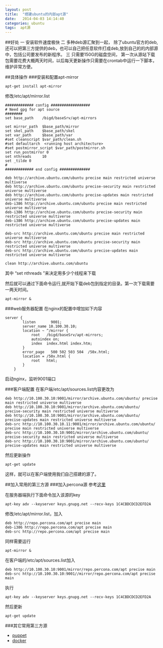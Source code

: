 ```yaml
---
layout: post
title:  "搭建ubuntu的内部apt源"
date:   2014-04-03 14:14:40
categories: ubuntu
tags:  apt源
---
```


##好处
一 安装软件速度极快 
二 多种deb源汇聚到一起， 除了ubuntu官方的deb, 还可以把第三方提供的deb，也可以自己把任意软件打成deb,放到自己的的内部源中，包括公司要发布的新程序。
三 只需要150G的磁盘空间， 第一次从源站下载包需要花费大概两天时间，以后每天更新操作只需要在crontab中运行一下脚本，维护非常方便。

##具体操作
###安装和配置apt-mirror

```
apt-get install apt-mirror
```
修改/etc/apt/mirror.list

```
############# config ##################
# Need gpg for apt source
########
set base_path    /bigd/baseSrv/apt-mirrors

set mirror_path  $base_path/mirror
set skel_path    $base_path/skel
set var_path     $base_path/var
#set cleanscript $var_path/clean.sh
#set defaultarch  <running host architecture>
#set postmirror_script $var_path/postmirror.sh
set run_postmirror 0
set nthreads     10
set _tilde 0
#
############# end config ##############

deb http://archive.ubuntu.com/ubuntu precise main restricted universe multiverse
deb http://archive.ubuntu.com/ubuntu precise-security main restricted universe multiverse
deb http://archive.ubuntu.com/ubuntu precise-updates main restricted universe multiverse
deb-i386 http://archive.ubuntu.com/ubuntu precise main restricted universe multiverse
deb-i386 http://archive.ubuntu.com/ubuntu precise-security main restricted universe multiverse
deb-i386 http://archive.ubuntu.com/ubuntu precise-updates main restricted universe multiverse

deb-src http://archive.ubuntu.com/ubuntu precise main restricted universe multiverse
deb-src http://archive.ubuntu.com/ubuntu precise-security main restricted universe multiverse
deb-src http://archive.ubuntu.com/ubuntu precise-updates main restricted universe multiverse

clean http://archive.ubuntu.com/ubuntu
```
其中 “set nthreads ”来决定用多少个线程来下载

然后就可以通过下面命令运行,就开始下载deb包到指定的目录。第一次下载需要一两天时间。

```
apt-mirror &
```

###web服务器配置
在nginx的配置中增加如下内容

```
server {
        listen       9001;
        server_name 10.100.30.10;
        location ~ ^/mirror {
            root   /bigd/baseSrv/apt-mirrors;
            autoindex on;
            index  index.html index.htm;
        }
        error_page   500 502 503 504  /50x.html;
        location = /50x.html {
            root   html;
        }
    }
```
启动nginx，监听9001端口

###客户端配置
在客户端/etc/apt/sources.list内容更改为

```
deb http://10.100.30.10:9001/mirror/archive.ubuntu.com/ubuntu/ precise main restricted universe multiverse
deb http://10.100.30.10:9001/mirror/archive.ubuntu.com/ubuntu/ precise-security main restricted universe multiverse
deb http://10.100.30.10:9001/mirror/archive.ubuntu.com/ubuntu/ precise-updates main restricted universe multiverse
deb-src http://10.100.30.10.11:9001/mirror/archive.ubuntu.com/ubuntu/ precise main restricted universe multiverse
deb-src http://10.100.30.10:9001/mirror/archive.ubuntu.com/ubuntu/ precise-security main restricted universe multiverse
deb-src http://10.100.30.10:9001/mirror/archive.ubuntu.com/ubuntu/ precise-updates main restricted universe multiverse
```
然后更新操作

```
apt-get update
```
这样，就可以在客户端使用我们自己搭建的源了。


##加入常用的第三方源
###加入percona源
参考[这里](http://www.percona.com/doc/percona-xtrabackup/2.1/installation/apt_repo.html)

在服务器端执行下面命令加入该源的key
```
apt-key adv --keyserver keys.gnupg.net --recv-keys 1C4CBDCDCD2EFD2A
```
修改/etc/apt/mirror.list，加入

```
deb http://repo.percona.com/apt precise main
deb-i386 http://repo.percona.com/apt precise main
deb-src http://repo.percona.com/apt precise main
```
同样需要运行

```
apt-mirror &
```

在客户端的/etc/apt/sources.list加入

```
deb http://10.100.30.10:9001/mirror/repo.percona.com/apt precise main
deb-src http://10.100.30.10:9001//mirror/repo.percona.com/apt precise main
```
执行

```
apt-key adv --keyserver keys.gnupg.net --recv-keys 1C4CBDCDCD2EFD2A
```
然后更新

```
apt-get update
```

###其它常用第三方源
- [puppet](https://apt.puppetlabs.com/README.txt)
- [docker](http://docs.docker.io/en/latest/installation/ubuntulinux/)
